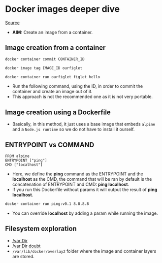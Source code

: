 # Docker images deeper dive
[Source](https://training.play-with-docker.com/docker-images/)

* **AIM:** Create an image from a container.
## Image creation from a container
```bash
docker container commit CONTAINER_ID

docker image tag IMAGE_ID ourfiglet

docker container run ourfiglet figlet hello
```
* Run the following command, using the ID, in order to commit the container and create an image out of it.
* This approach is not the recommended one as it is not very portable.

## Image creation using a Dockerfile
* Basically, in this method, it just uses a base image that embeds `alpine` and a `Node.js runtime` so we do not have to install it ourself. 

## ENTRYPOINT vs COMMAND
```docker
FROM alpine
ENTRYPOINT ["ping"]
CMD ["localhost"]
```
* Here, we define the **ping** command as the ENTRYPOINT and the **localhost** as the CMD, the command that will be ran by default is the concatenation of ENTRYPOINT and CMD: **ping localhost**.
* If you run this Dockerfile without params it will output the result of **ping localhost**. 
```bash
docker container run ping:v0.1 8.8.8.8
```
* You can override **localhost** by adding a param while running the image.

## Filesystem exploration
* [/var Dir](http://www.linfo.org/var.html)
* [/var Dir doubt](https://askubuntu.com/questions/574609/why-do-i-not-see-my-bin-var-etc-directories-in-my-root-partition)
* `/var/lib/docker/overlay2` folder where the image and container layers are stored.
